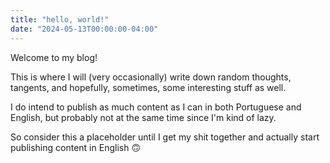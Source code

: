 ```yaml
---
title: "hello, world!"
date: "2024-05-13T00:00:00-04:00"
---
```


Welcome to my blog!

This is where I will (very occasionally) write down random thoughts, tangents,
and hopefully, sometimes, some interesting stuff as well.

I do intend to publish as much content as I can in both Portuguese and English,
but probably not at the same time since I'm kind of lazy.

So consider this a placeholder until I get my shit together and actually start
publishing content in English 🙃
